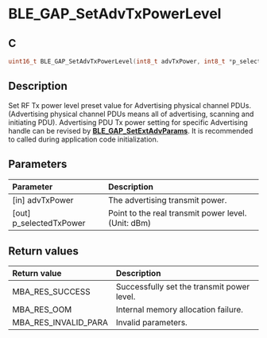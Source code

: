 # BLE_GAP_SetAdvTxPowerLevel

## C

```c
uint16_t BLE_GAP_SetAdvTxPowerLevel(int8_t advTxPower, int8_t *p_selectedTxPower);
```

## Description

Set RF Tx power level preset value for Advertising physical channel PDUs. (Advertising physical channel PDUs means all of advertising, scanning and initiating PDU).
Advertising PDU Tx power setting for specific Advertising handle can be revised by **[BLE_GAP_SetExtAdvParams](GUID-D6C5A741-6975-488F-A6AB-B54889B7EBFC.md)**.
It is recommended to called during application code initialization. 

## Parameters

|Parameter|Description|
|:---|:---|
|\[in\] advTxPower|The advertising transmit power.|
|\[out\] p_selectedTxPower|Point to the real transmit power level. (Unit: dBm)|

## Return values

|Return value|Description|
|:---|:---|
MBA_RES_SUCCESS|Successfully set the transmit power level.|
MBA_RES_OOM|Internal memory allocation failure.|
MBA_RES_INVALID_PARA|Invalid parameters.|

